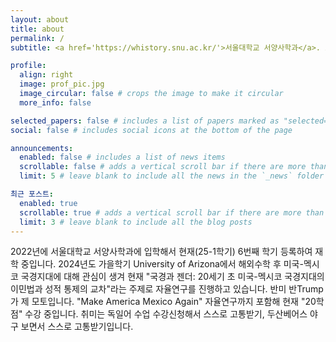 ```yaml
---
layout: about
title: about
permalink: /
subtitle: <a href='https://whistory.snu.ac.kr/'>서울대학교 서양사학과</a>. 고양이사진수집가

profile:
  align: right
  image: prof_pic.jpg
  image_circular: false # crops the image to make it circular
  more_info: false

selected_papers: false # includes a list of papers marked as "selected={true}"
social: false # includes social icons at the bottom of the page

announcements:
  enabled: false # includes a list of news items
  scrollable: false # adds a vertical scroll bar if there are more than 3 news items
  limit: 5 # leave blank to include all the news in the `_news` folder

최근 포스트:
  enabled: true
  scrollable: true # adds a vertical scroll bar if there are more than 3 new posts items
  limit: 3 # leave blank to include all the blog posts
---
```


2022년에 서울대학교 서양사학과에 입학해서 현재(25-1학기) 6번째 학기 등록하여 재학 중입니다. 2024년도 가을학기 University of Arizona에서 해외수학 후 미국-멕시코 국경지대에 대해 관심이 생겨 현재 "국경과 젠더: 20세기 초 미국-멕시코 국경지대의 이민법과 성적 통제의 교차"라는 주제로 자율연구를 진행하고 있습니다. 반미 반Trump가 제 모토입니다. "Make America Mexico Again" 자율연구까지 포함해 현재 "20학점" 수강 중입니다. 취미는 독일어 수업 수강신청해서 스스로 고통받기, 두산베어스 야구 보면서 스스로 고통받기입니다. 
